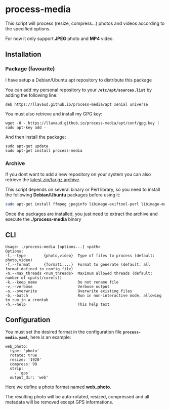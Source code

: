 # process-media

This script will process (resize, compress...) photos and videos according to the specified options.

For now it only support **JPEG** photo and **MP4** video.

## Installation

### Package (favourite)

I have setup a Debian/Ubuntu apt repository to distribute this package

You can add my personal repository to your **`/etc/apt/sources.list`** by adding the following line:

`deb https://llavaud.github.io/process-media/apt xenial universe`

You must also retrieve and install my GPG key:

`wget -O - https://llavaud.github.io/process-media/apt/conf/gpg.key | sudo apt-key add -`

And then install the package:

```
sudo apt-get update
sudo apt-get install process-media
```

### Archive

If you dont want to add a new repository on your system you can also retrieve the [latest zip/tar.gz archive](https://github.com/llavaud/process-media/releases/latest).

This script depends on several binary or Perl library, so you need to install the following **Debian/Ubuntu** packages before using it:

```bash
sudo apt-get install ffmpeg jpeginfo libimage-exiftool-perl libimage-magick-perl libmime-types-perl libsys-cpu-perl libterm-readkey-perl
```

Once the packages are installed, you just need to extract the archive and execute the **./process-media** binary

## CLI

```
Usage: ./process-media [options...] <path>
Options:
-t,--type        {photo,video}	Type of files to process (default: photo,video)
-f,--format      {format1,...}	Format to generate (default: all format defined in config file)
-m,--max_threads <num_threads>	Maximum allowed threads (default: number of cpu(s)/core(s))
-k,--keep_name                  Do not rename file
-v,--verbose                    Verbose output
-o,--overwrite                  Overwrite existing files
-b,--batch                      Run in non-interactive mode, allowing to run in a crontab
-h,--help                       This help text
```

## Configuration

You must set the desired format in the configuration file **`process-media.yaml`**, here is an example:

```
web_photo:
  type: 'photo'
  rotate: true
  resize: '1920'
  compress: 90
  strip:
    - 'gps'
  output_dir: 'web'
```

Here we define a photo format named **web_photo**.

The resulting photo will be auto-rotated, resized, compressed and all metadata will be removed except GPS informations.
